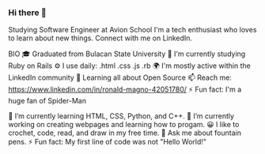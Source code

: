 ### Hi there 👋

Studying Software Engineer at Avion School 
I'm a tech enthusiast who loves to learn about new things. Connect with me on LinkedIn.

BIO
🎓 Graduated from Bulacan State University 
🏢 I'm currently studying Ruby on Rails
⚙️ I use daily: .html .css .js .rb
🌍 I'm mostly active within the LinkedIn community
🌱 Learning all about Open Source
📫 Reach me: https://www.linkedin.com/in/ronald-magno-42051780/
⚡️ Fun fact: I'm a huge fan of Spider-Man


🌱 I’m currently learning HTML, CSS, Python, and C++.
🔭 I’m currently working on creating webpages and learning how to progam.
😀 I like to crochet, code, read, and draw in my free time.
💬 Ask me about fountain pens.
⚡ Fun fact: My first line of code was not "Hello World!"
